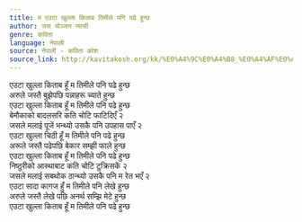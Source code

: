 ```yaml
---
title: म एउटा खुल्ला किताब तिमीले पनि पढे हुन्छ
author: जस योञ्जन प्यासी
genre: कविता
language: नेपाली
source: नेपाली - कविता कोश
source_link: http://kavitakosh.org/kk/%E0%A4%9C%E0%A4%B8_%E0%A4%AF%E0%A5%8B%E0%A4%9E%E0%A5%8D%E0%A4%9C%E0%A4%A8_%E0%A4%AA%E0%A5%8D%E0%A4%AF%E0%A4%BE%E0%A4%B8%E0%A5%80
---
```


एउटा खुल्ला किताब हूँ म तिमीले पनि पढे हुन्छ  
अरुले जस्तै बुझेपछि पन्नाहरू च्याते हुन्छ  
एउटा खुल्ला किताब हूँ म तिमीले पनि पढे हुन्छ  
बेमौकाको बादलसरि कति चोटि फाटिदिएँ २  
जसले मलाई पूजें भन्थ्यो उसकै पनि उपहास पाएँ २  
एउटा खुल्ला चिठी हूँ म तिमीले पनि पढे हुन्छ  
अरूले जस्तै पढेपछि बेकार सम्झी फाले हुन्छ  
एउटा खुल्ला किताब हूँ म तिमीले पनि पढे हुन्छ  
निष्ठुरीको आस्थाबाट कति चोटि टुक्रिसकें २  
जसले मलाई सबथोक ठान्थ्यो उसकै पनि म रेत भएँ २  
एउटा सादा कागज हुँ म तिमीले पनि लेखे हुन्छ  
अरुले जस्तै लेखे पछि अनर्थ सम्झि मेटे हुन्छ  
एउटा खुल्ला किताब हूँ म तिमीले पनि पढे हुन्छ
